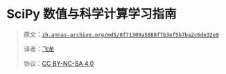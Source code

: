 # SciPy 数值与科学计算学习指南

> 原文：[`zh.annas-archive.org/md5/8f71309a5888f7b3ef5b7ba2c6de32e9`](https://zh.annas-archive.org/md5/8f71309a5888f7b3ef5b7ba2c6de32e9)
> 
> 译者：[飞龙](https://github.com/wizardforcel)
> 
> 协议：[CC BY-NC-SA 4.0](http://creativecommons.org/licenses/by-nc-sa/4.0/)